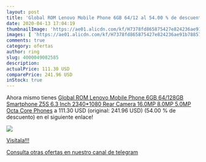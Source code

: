 ```yaml
---
layout: post
title: 'Global ROM Lenovo Mobile Phone 6GB 64/12 al 54.00 % de descuento'
date: 2020-04-13 17:04:19
thumbnailImage: 'https://ae01.alicdn.com/kf/H7378fd865875427e824236ae91b78857h/Global-ROM-Lenovo-Mobile-Phone-6GB-64-128GB-Smartphone-Z5S-6-3-Inch-2340-1080-Rear.jpg_350x350._SL200_.jpg'
images: [ 'https://ae01.alicdn.com/kf/H7378fd865875427e824236ae91b78857h/Global-ROM-Lenovo-Mobile-Phone-6GB-64-128GB-Smartphone-Z5S-6-3-Inch-2340-1080-Rear.jpg_350x350._SL200_.jpg' ]
comments: true
category: ofertas
author: ring
slug: 4000049082585
description:
actualPrice: 111.30 USD
comparePrice: 241.96 USD
inStock: true
---
```


Ahora mismo tienes [Global ROM Lenovo Mobile Phone 6GB 64/128GB Smartphone Z5S 6.3 Inch 2340*1080 Rear Camera 16.0MP 8.0MP 5.0MP Octa Core Phones](https://www.amazon.com/dp/4000049082585/?tag=redken08-20) a 111.30 USD (original: 241.96 USD) (54.00 %  de descuento) en el siguiente enlace!

[![](https://ae01.alicdn.com/kf/H7378fd865875427e824236ae91b78857h/Global-ROM-Lenovo-Mobile-Phone-6GB-64-128GB-Smartphone-Z5S-6-3-Inch-2340-1080-Rear.jpg_350x350._SL200_.jpg)](https://www.amazon.com/dp/4000049082585/?tag=redken08-20)

[Visítala!!!](https://www.amazon.com/dp/4000049082585/?tag=redken08-20)

[Consulta otras ofertas en nuestro canal de telegram](https://t.me/s/ofertas25)
